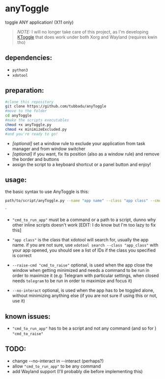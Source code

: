 # anyToggle

toggle ANY application! (X11 only)

> *NOTE:* I will no longer take care of this project, as I'm developing [KToggle](https://github.com/tubbadu/ktoggle) that does work under both Xorg and Wayland (requires kwin tho)

## dependencies:

+ `python3` 
+ `xdotool`

## preparation:

```bash
#clone this repository
git clone https://github.com/tubbadu/anyToggle
#move to the folder
cd anyToggle
#make the scripts executables
chmod +x anyToggle.py
chmod +x minimizeExcluded.py
#and you're ready to go!
```

+ *[optional]* set a window rule to exclude your application from task manager and from window switcher
+ *[optional]* if you want, fix its position (also as a window rule) and remove the border and buttons
+ assign the script to a keyboard shortcut or a panel button and enjoy!

## usage:

the basic syntax to use AnyToggle is this:

```bash
path/to/script/anyToggle.py --name "app name" --class "app class" --cmd "cmd_to_run_app" [optional flags]
```

`

+ `"cmd_to_run_app"` must be a command or a path to a script, dunno why other inline scripts doesn't work [EDIT: I do know but I'm too lazy to fix this]

+ `"app class"` is the class that xdotool will search for, usually the app name. if you are not sure, use `xdotool search --class "app_class"`  with your app opened, you should see a list of IDs if the class you specified is correct

+ `--raise-cmd "cmd_to_raise"` optional, is used when the app close the window when getting minimized and needs a command to be run in order to maximize it (e.g: Telegram with particular settings, when closed needs `telegram` to be run in order to maximize and focus it)

+ `--no-interact` optional, is used when the app has to be toggled alone, without minimizing anything else (if you are not sure if using this or not, use it)

## known issues:

* `"cmd_to_run_app"` has to be a script and not any command (and so for ) `"cmd_to_raise"`

## TODO:

* change --no-interact in --interact (perhaps?)
* allow `"cmd_to_run_app"` to be any command
* add Wayland support (I'll probably die before implementing this)
